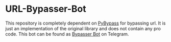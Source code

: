 # URL-Bypasser-Bot
This repository is completely dependent on [PyBypass](https://pypi.org/project/PyBypass) for bypassing url.
It is just an implementation of the original library and does not contain any pro code.
This bot can be found as [Bypasser Bot](t.me/URLBypasserBot) on Telegram.

